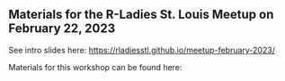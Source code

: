 ## Materials for the R-Ladies St. Louis Meetup on February 22, 2023

See intro slides here: https://rladiesstl.github.io/meetup-february-2023/

Materials for this workshop can be found here:
